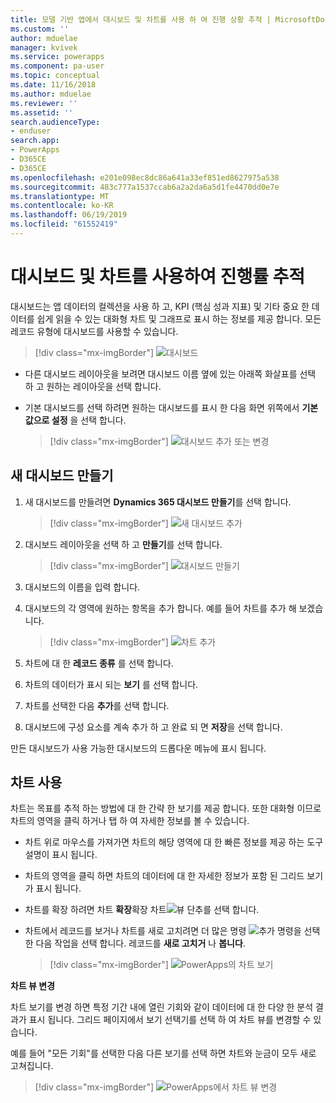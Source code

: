 ```yaml
---
title: 모델 기반 앱에서 대시보드 및 차트를 사용 하 여 진행 상황 추적 | MicrosoftDocs
ms.custom: ''
author: mduelae
manager: kvivek
ms.service: powerapps
ms.component: pa-user
ms.topic: conceptual
ms.date: 11/16/2018
ms.author: mduelae
ms.reviewer: ''
ms.assetid: ''
search.audienceType:
- enduser
search.app:
- PowerApps
- D365CE
- D365CE
ms.openlocfilehash: e201e098ec8dc86a641a33ef851ed8627975a538
ms.sourcegitcommit: 483c777a1537ccab6a2a2da6a5d1fe4470dd0e7e
ms.translationtype: MT
ms.contentlocale: ko-KR
ms.lasthandoff: 06/19/2019
ms.locfileid: "61552419"
---
```

# <a name="track-your-progress-with-dashboards-and-charts"></a>대시보드 및 차트를 사용하여 진행률 추적

대시보드는 앱 데이터의 컬렉션을 사용 하 고, KPI (핵심 성과 지표) 및 기타 중요 한 데이터를 쉽게 읽을 수 있는 대화형 차트 및 그래프로 표시 하는 정보를 제공 합니다. 모든 레코드 유형에 대시보드를 사용할 수 있습니다.

> [!div class="mx-imgBorder"]
> ![대시보드](media/Dashboard.png "대시보드") 

-  다른 대시보드 레이아웃을 보려면 대시보드 이름 옆에 있는 아래쪽 화살표를 선택 하 고 원하는 레이아웃을 선택 합니다.
-  기본 대시보드를 선택 하려면 원하는 대시보드를 표시 한 다음 화면 위쪽에서 **기본값으로 설정** 을 선택 합니다.

   > [!div class="mx-imgBorder"]
   > ![대시보드 추가 또는 변경](media/add_dashboard.png "대시보드 추가 또는 변경") 

## <a name="create-a-new-dashboard"></a>새 대시보드 만들기

1. 새 대시보드를 만들려면 **Dynamics 365 대시보드 만들기**를 선택 합니다. 

   > [!div class="mx-imgBorder"]
   > ![새 대시보드 추가](media/new_dashboard.png "새 대시보드 추가")
   
2. 대시보드 레이아웃을 선택 하 고 **만들기**를 선택 합니다.  

   > [!div class="mx-imgBorder"]
   > ![대시보드 만들기](media/create_dashboard.png "대시보드 만들기")
 
3. 대시보드의 이름을 입력 합니다. 
4. 대시보드의 각 영역에 원하는 항목을 추가 합니다. 예를 들어 차트를 추가 해 보겠습니다. 

   > [!div class="mx-imgBorder"]
   > ![차트 추가](media/add_chart.png "차트 추가")
 
 5. 차트에 대 한 **레코드 종류** 를 선택 합니다.
 6. 차트의 데이터가 표시 되는 **보기** 를 선택 합니다.
 7. 차트를 선택한 다음 **추가**를 선택 합니다.
 8. 대시보드에 구성 요소를 계속 추가 하 고 완료 되 면 **저장**을 선택 합니다. 
 
만든 대시보드가 사용 가능한 대시보드의 드롭다운 메뉴에 표시 됩니다.

## <a name="use-charts"></a>차트 사용 

차트는 목표를 추적 하는 방법에 대 한 간략 한 보기를 제공 합니다. 또한 대화형 이므로 차트의 영역을 클릭 하거나 탭 하 여 자세한 정보를 볼 수 있습니다.

-   차트 위로 마우스를 가져가면 차트의 해당 영역에 대 한 빠른 정보를 제공 하는 도구 설명이 표시 됩니다.
-   차트의 영역을 클릭 하면 차트의 데이터에 대 한 자세한 정보가 포함 된 그리드 보기가 표시 됩니다.
-   차트를 확장 하려면 차트 **확장**확장 차트![뷰](media/expandviewbutton.png " 차트 뷰 확장") 단추를 선택 합니다.
-   차트에서 레코드를 보거나 차트를 새로 고치려면 더 많은 명령 ![](media/MoreButton.png "추가 명령을") 선택한 다음 작업을 선택 합니다. 레코드를 **새로 고치거** 나 **봅니다**.
     
     > [!div class="mx-imgBorder"]
     > ![PowerApps의 차트 보기](media/ViewOfCharts.png "PowerApps의 차트 보기")  
       

**차트 뷰 변경**
 
차트 보기를 변경 하면 특정 기간 내에 열린 기회와 같이 데이터에 대 한 다양 한 분석 결과가 표시 됩니다. 그리드 페이지에서 보기 선택기를 선택 하 여 차트 뷰를 변경할 수 있습니다.

예를 들어 "모든 기회"를 선택한 다음 다른 보기를 선택 하면 차트와 눈금이 모두 새로 고쳐집니다.

> [!div class="mx-imgBorder"]
> ![PowerApps에서 차트 뷰 변경](media/ChangeChartView.png "PowerApps에서 차트 뷰 변경")






